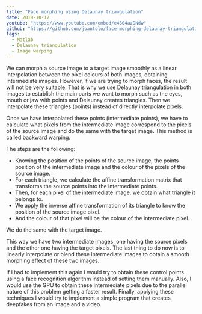 ```yaml
---
title: "Face morphing using Delaunay triangulation"
date: 2019-10-17
youtube: "https://www.youtube.com/embed/e4S04azDNdw"
github: "https://github.com/joantolo/face-morphing-delaunay-triangulation"
tags:
  - Matlab
  - Delaunay triangulation
  - Image warping
---
```


<!-- <div class="content_title"> Description </div> -->
We can morph a source image to a target image smoothly as a linear interpolation between the pixel colours of both images, obtaining intermediate images. However, if we are trying to morph faces, the result will not be very suitable. That is why we use Delaunay triangulation in both images to establish the main parts we want to morph such as the eyes, mouth or jaw with points and Delaunay creates triangles. Then we interpolate these triangles (points) instead of directly interpolate pixels.

Once we have interpolated these points (intermediate points), we have to calculate what pixels from the intermediate image correspond to the pixels of the source image and do the same with the target image. This method is called backward warping.

<span>The steps are the following:</span>
<ul>
  <li><span data-preserver-spaces="true">Knowing the position of the points of the source image, the points position of the intermediate image and the colour of the pixels of the source image.</span></li>
   <li><span data-preserver-spaces="true">For each triangle, we calculate the affine transformation matrix that transforms the source points into the intermediate points.</span></li>
   <li><span data-preserver-spaces="true">Then, for each pixel of the intermediate image, we obtain what triangle it belongs to.</span></li>
   <li><span data-preserver-spaces="true">We apply the inverse affine transformation of its triangle to know the position of the source image pixel.</span></li>
   <li><span data-preserver-spaces="true">And the colour of that pixel will be the colour of the intermediate pixel.</span></li>
</ul>

We do the same with the target image.

This way we have two intermediate images, one having the source pixels and the other one having the target pixels. The last thing to do now is to linearly interpolate or blend these intermediate images to obtain a smooth morphing effect of these two images.

If I had to implement this again I would try to obtain these control points using a face recognition algorithm instead of setting them manually. Also, I would use the GPU to obtain these intermediate pixels due to the parallel nature of this problem getting a faster result. Finally, applying these techniques I would try to implement a simple program that creates deepfakes from an image and a video.
